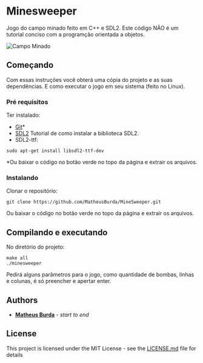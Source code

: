 # Minesweeper

Jogo do campo minado feito em C++ e SDL2. Este código NÃO é um tutorial conciso com a programção orientada a objetos.

![Campo Minado](/Extras/BallCollision.gif)

## Começando

Com essas instruções você obterá uma cópia do projeto e as suas dependências. E como executar o jogo em seu sistema (feito no Linux).

### Pré requisitos

Ter instalado:

* [Git](https://git-scm.com/downloads)*
* [SDL2](https://lazyfoo.net/tutorials/SDL/01_hello_SDL/linux/index.php) Tutorial de como instalar a biblioteca SDL2.
* SDL2-ttf:
```
sudo apt-get install libsdl2-ttf-dev
```

*Ou baixar o código no botão verde no topo da página e extrair os arquivos.

### Instalando

Clonar o repositório:

```
git clone https://github.com/MatheusBurda/MineSweeper.git
```

Ou baixar o código no botão verde no topo da página e extrair os arquivos.

## Compilando e executando

No diretório do projeto:

```
make all
./minesweeper
```

Pedirá alguns parâmetros para o jogo, como quantidade de bombas, linhas e colunas, é só preencher e apertar enter.

## Authors

* **[Matheus Burda](https://github.com/MatheusBurda)** - *start to end* 

## License

This project is licensed under the MIT License - see the [LICENSE.md](LICENSE.md) file for details
